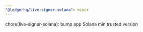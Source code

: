 ```yaml
---
"@ledgerhq/live-signer-solana": minor
---
```


chore(live-signer-solana): bump app Solana min trusted version
